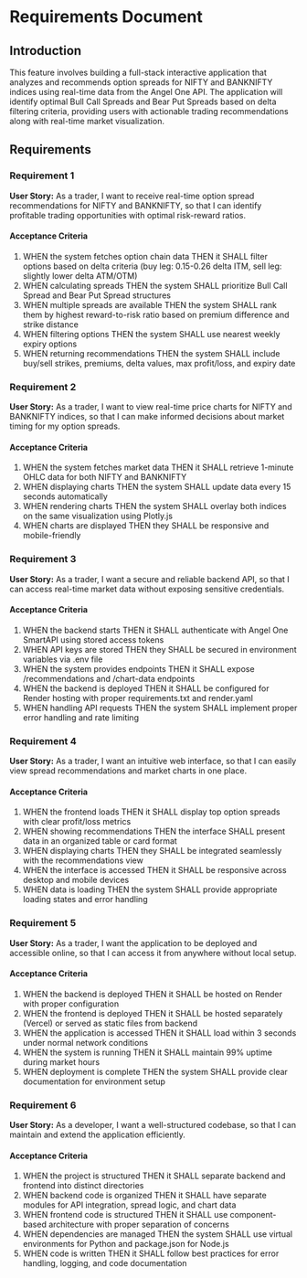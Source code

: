 # Requirements Document

## Introduction

This feature involves building a full-stack interactive application that analyzes and recommends option spreads for NIFTY and BANKNIFTY indices using real-time data from the Angel One API. The application will identify optimal Bull Call Spreads and Bear Put Spreads based on delta filtering criteria, providing users with actionable trading recommendations along with real-time market visualization.

## Requirements

### Requirement 1

**User Story:** As a trader, I want to receive real-time option spread recommendations for NIFTY and BANKNIFTY, so that I can identify profitable trading opportunities with optimal risk-reward ratios.

#### Acceptance Criteria

1. WHEN the system fetches option chain data THEN it SHALL filter options based on delta criteria (buy leg: 0.15-0.26 delta ITM, sell leg: slightly lower delta ATM/OTM)
2. WHEN calculating spreads THEN the system SHALL prioritize Bull Call Spread and Bear Put Spread structures
3. WHEN multiple spreads are available THEN the system SHALL rank them by highest reward-to-risk ratio based on premium difference and strike distance
4. WHEN filtering options THEN the system SHALL use nearest weekly expiry options
5. WHEN returning recommendations THEN the system SHALL include buy/sell strikes, premiums, delta values, max profit/loss, and expiry date

### Requirement 2

**User Story:** As a trader, I want to view real-time price charts for NIFTY and BANKNIFTY indices, so that I can make informed decisions about market timing for my option spreads.

#### Acceptance Criteria

1. WHEN the system fetches market data THEN it SHALL retrieve 1-minute OHLC data for both NIFTY and BANKNIFTY
2. WHEN displaying charts THEN the system SHALL update data every 15 seconds automatically
3. WHEN rendering charts THEN the system SHALL overlay both indices on the same visualization using Plotly.js
4. WHEN charts are displayed THEN they SHALL be responsive and mobile-friendly

### Requirement 3

**User Story:** As a trader, I want a secure and reliable backend API, so that I can access real-time market data without exposing sensitive credentials.

#### Acceptance Criteria

1. WHEN the backend starts THEN it SHALL authenticate with Angel One SmartAPI using stored access tokens
2. WHEN API keys are stored THEN they SHALL be secured in environment variables via .env file
3. WHEN the system provides endpoints THEN it SHALL expose /recommendations and /chart-data endpoints
4. WHEN the backend is deployed THEN it SHALL be configured for Render hosting with proper requirements.txt and render.yaml
5. WHEN handling API requests THEN the system SHALL implement proper error handling and rate limiting

### Requirement 4

**User Story:** As a trader, I want an intuitive web interface, so that I can easily view spread recommendations and market charts in one place.

#### Acceptance Criteria

1. WHEN the frontend loads THEN it SHALL display top option spreads with clear profit/loss metrics
2. WHEN showing recommendations THEN the interface SHALL present data in an organized table or card format
3. WHEN displaying charts THEN they SHALL be integrated seamlessly with the recommendations view
4. WHEN the interface is accessed THEN it SHALL be responsive across desktop and mobile devices
5. WHEN data is loading THEN the system SHALL provide appropriate loading states and error handling

### Requirement 5

**User Story:** As a trader, I want the application to be deployed and accessible online, so that I can access it from anywhere without local setup.

#### Acceptance Criteria

1. WHEN the backend is deployed THEN it SHALL be hosted on Render with proper configuration
2. WHEN the frontend is deployed THEN it SHALL be hosted separately (Vercel) or served as static files from backend
3. WHEN the application is accessed THEN it SHALL load within 3 seconds under normal network conditions
4. WHEN the system is running THEN it SHALL maintain 99% uptime during market hours
5. WHEN deployment is complete THEN the system SHALL provide clear documentation for environment setup

### Requirement 6

**User Story:** As a developer, I want a well-structured codebase, so that I can maintain and extend the application efficiently.

#### Acceptance Criteria

1. WHEN the project is structured THEN it SHALL separate backend and frontend into distinct directories
2. WHEN backend code is organized THEN it SHALL have separate modules for API integration, spread logic, and chart data
3. WHEN frontend code is structured THEN it SHALL use component-based architecture with proper separation of concerns
4. WHEN dependencies are managed THEN the system SHALL use virtual environments for Python and package.json for Node.js
5. WHEN code is written THEN it SHALL follow best practices for error handling, logging, and code documentation